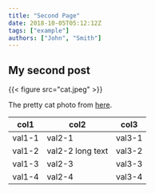 ```yaml
---
title: "Second Page"
date: 2018-10-05T05:12:12Z
tags: ["example"]
authors: ["John", "Smith"]
---
```


## My second post

{{< figure src="cat.jpeg" >}}

The pretty cat photo from [here](https://www.pexels.com/photo/grey-and-white-short-fur-cat-104827/).

| col1   | col2             | col3   |
| ------ | ---------------- | ------ |
| val1-1 | val2-1           | val3-1 |
| val1-2 | val2-2 long text | val3-2 |
| val1-3 | val2-3           | val3-3 |
| val1-4 | val2-4           | val3-4 |
